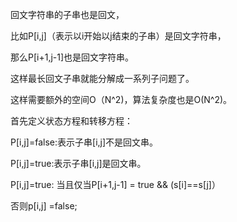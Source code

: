 回文字符串的子串也是回文，

比如P[i,j]（表示以i开始以j结束的子串）是回文字符串，

那么P[i+1,j-1]也是回文字符串。

这样最长回文子串就能分解成一系列子问题了。

这样需要额外的空间O（N^2)，算法复杂度也是O(N^2)。

首先定义状态方程和转移方程：

P[i,j]=false:表示子串[i,j]不是回文串。

P[i,j]=true:表示子串[i,j]是回文串。

P[i,j]=true: 当且仅当P[i+1,j-1] = true && (s[i]==s[j]）

否则p[i,j] =false;